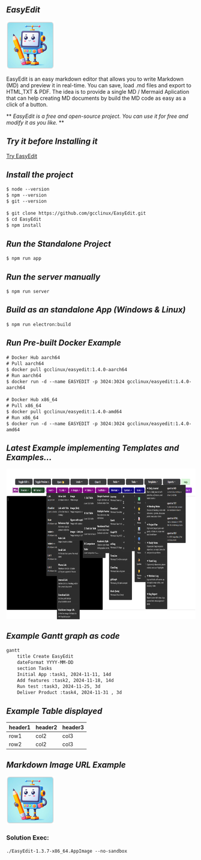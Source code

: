 ## *EasyEdit*

![EasyEdit](https://raw.githubusercontent.com/gcclinux/EasyEdit/refs/heads/main/public/easyedit128.png)

EasyEdit is an easy markdown editor that allows you to write Markdown (MD) and preview it in real-time. You can save, load .md files and export to HTML,TXT & PDF. The idea is to provide a single MD / Mermaid Aplication that can help creating MD documents by build the MD code as easy as a click of a button.

** *EasyEdit is a free and open-source project. You can use it for free and modify it as you like.* **

## *Try it before Installing it*

[Try EasyEdit](https://easyedit-web.web.app/ "EasyEdit")

## *Install the project*
```
$ node --version
$ npm --version
$ git --version

$ git clone https://github.com/gcclinux/EasyEdit.git
$ cd EasyEdit
$ npm install
```

## *Run the Standalone Project*
```
$ npm run app
```

## *Run the server manually*
```
$ npm run server
```

## *Build as an standalone App (Windows & Linux)*
```
$ npm run electron:build
```

## *Run Pre-built Docker Example*
```
# Docker Hub aarch64
# Pull aarch64
$ docker pull gcclinux/easyedit:1.4.0-aarch64
# Run aarch64
$ docker run -d --name EASYEDIT -p 3024:3024 gcclinux/easyedit:1.4.0-aarch64

# Docker Hub x86_64
# Pull x86_64
$ docker pull gcclinux/easyedit:1.4.0-amd64
# Run x86_64
$ docker run -d --name EASYEDIT -p 3024:3024 gcclinux/easyedit:1.4.0-amd64
```

## *Latest Example implementing Templates and Examples...*

<a><img src="screenshots/013.png" alt="Example" width="600" height="400"></a>

## *Example Gantt graph as code*
```mermaid
gantt
    title Create EasyEdit
    dateFormat YYYY-MM-DD
    section Tasks
    Initial App :task1, 2024-11-11, 14d
    Add features :task2, 2024-11-18, 14d
    Run test :task3, 2024-11-25, 3d
    Deliver Product :task4, 2024-11-31 , 3d
```

## *Example Table displayed*

| header1 | header2 | header3 |
| :--- | :--- | :--- |
| row1 | col2 | col3 |
| row2 | col2 | col3 |

## *Markdown Image URL Example*

[![GitHub Project](https://raw.githubusercontent.com/gcclinux/EasyEdit/refs/heads/main/public/easyedit128.png "EasyEdit Icon")](https://github.com/gcclinux/EasyEdit)


### Solution Exec:
```
./EasyEdit-1.3.7-x86_64.AppImage --no-sandbox
```
